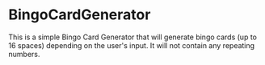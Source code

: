 # BingoCardGenerator
This is a simple Bingo Card Generator that will generate bingo cards (up to 16 spaces) depending on the user's input. It will not contain any repeating numbers.
